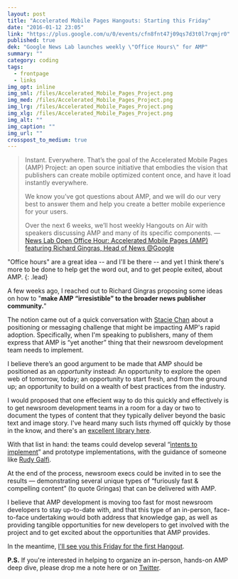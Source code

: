 ```yaml
---
layout: post
title: "Accelerated Mobile Pages Hangouts: Starting this Friday"
date: "2016-01-12 23:05"
link: "https://plus.google.com/u/0/events/cfn8fnt47j09qs7d3t0l7rqmjr0"
published: true
dek: "Google News Lab launches weekly \"Office Hours\" for AMP"
summary: ""
category: coding
tags: 
  - frontpage
  - links
img_opt: inline
img_sml: /files/Accelerated_Mobile_Pages_Project.png
img_med: /files/Accelerated_Mobile_Pages_Project.png
img_lrg: /files/Accelerated_Mobile_Pages_Project.png
img_xlg: /files/Accelerated_Mobile_Pages_Project.png
img_alt: ""
img_caption: ""
img_url: ""
crosspost_to_medium: true
---
```


> Instant. Everywhere. That’s the goal of the Accelerated Mobile Pages (AMP) Project: an open source initiative that embodies the vision that publishers can create mobile optimized content once, and have it load instantly everywhere.
> 
> We know you’ve got questions about AMP, and we will do our very best to answer them and help you create a better mobile experience for your users. 
> 
> Over the next 6 weeks, we’ll host weekly Hangouts on Air with speakers discussing AMP and many of its specific components.
> &mdash; [News Lab Open Office Hour: Accelerated Mobile Pages (AMP) featuring Richard Gingras, Head of News @Google](https://plus.google.com/u/0/events/cfn8fnt47j09qs7d3t0l7rqmjr0)

"Office hours" are a great idea -- and I'll be there -- and yet I think there's more to be done to help get the word out, and to get people exited, about AMP.
{: .lead}

A few weeks ago, I reached out to Richard Gingras proposing some ideas on how to "**make AMP “irresistible” to the broader news publisher community.**"

The notion came out of a quick conversation with [Stacie Chan](https://twitter.com/staciechan) about a positioning or messaging challenge that might be impacting AMP's rapid adoption. Specifically, when I'm speaking to publishers, many of them express that AMP is “yet another” thing that their newsroom development team needs to implement. 

I believe there’s an good argument to be made that AMP should be positioned as an _opportunity_ instead: An opportunity to explore the open web of tomorrow, today; an opportunity to start fresh, and from the ground up; an opportunity to build on a wealth of best practices from the industry.

I would proposed that one effecient way to do this quickly and effectively is to get newsroom development teams in a room for a day or two to document the types of content that they typically deliver beyond the basic text and image story. I've heard many such lists rhymed off quickly by those in the know, and there's an [excellent library here](http://mobilev.is/).

With that list in hand: the teams could develop several “[intents to implement](https://github.com/ampproject/amphtml/labels/INTENT%20TO%20IMPLEMENT)” and prototype implementations, with the guidance of someone like [Rudy Galfi](http://www.wired.com/2015/12/google-plans-to-roll-out-amp-its-tool-for-faster-web-pages-early-next-year/).

At the end of the process, newsroom execs could be invited in to see the results — demonstrating several unique types of “furiously fast & compelling content” (to quote Gringas) that can be delivered with AMP.

I believe that AMP development is moving too fast for most newsroom developers to stay up-to-date with, and that this type of an in-person, face-to-face undertaking would both address that knowledge gap, as well as providing tangible opportunities for new developers to get involved with the project and to get excited about the opportunities that AMP provides.

In the meantime, [I'll see you this Friday for the first Hangout](https://plus.google.com/u/0/events/cfn8fnt47j09qs7d3t0l7rqmjr0).

**P.S.** If you're interested in helping to organize an in-person, hands-on AMP deep dive, please drop me a note here or on [Twitter](http://twitter.com/phillipadsmith).


